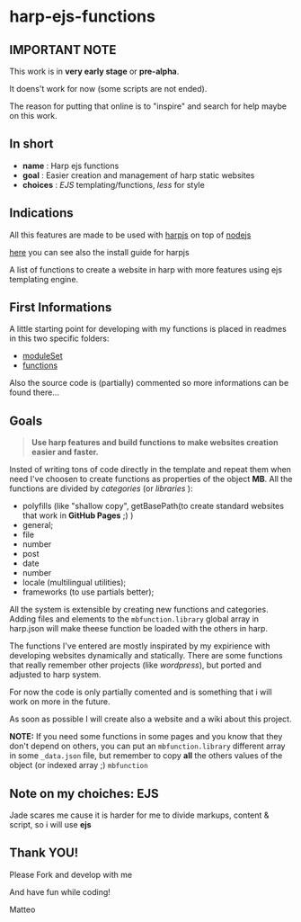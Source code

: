 # harp-ejs-functions

## IMPORTANT NOTE

This work is in **very early stage** or **pre-alpha**.

It doens't work for now (some scripts are not ended).

The reason for putting that online is to "inspire" and search for help maybe on this work.

## In short

* **name** : Harp ejs functions
* **goal** : Easier creation and management of harp static websites
* **choices** : *EJS* templating/functions, *less* for style

## Indications 

All this features are made to be used with [harpjs](http://harpjs.com/) on top of [nodejs](https://nodejs.org/en/)

[here](http://harpjs.com/docs/quick-start) you can see also the install guide for harpjs

A list of functions to create a website in harp with more features using ejs templating engine.

## First Informations

A little starting point for developing with my functions is placed in readmes in this two specific folders:

* [moduleSet](https://github.com/matteo-bombelli/harp-ejs-functions/tree/master/moduleSet)
* [functions](https://github.com/matteo-bombelli/harp-ejs-functions/tree/master/moduleSet/common/functions)

Also the source code is (partially) commented so more informations can be found there...

## Goals

> **Use harp features and build functions to make websites creation easier and faster.**

Insted of writing tons of code directly in the template and repeat them 
when need I've choosen to create functions as properties of the object **MB**.
All the functions are divided by *categories* (or *libraries* ):

*   polyfills (like "shallow copy", getBasePath(to create standard websites that work in **GitHub Pages** ;) )
*   general;
*   file
*   number
*   post
*   date
*   number
*   locale (multilingual utilities);
*   frameworks (to use partials better);

All the system is extensible by creating new functions and categories. 
Adding files and elements to the `mbfunction.library` global array in harp.json will make 
theese function be loaded with the others in harp. 

The functions I've entered are mostly inspirated by my expirience with developing 
websites dynamically and statically. There are some functions that really remember 
other projects (like *wordpress*), but ported and adjusted to harp system.

For now the code is only partially comented and is something that i will work on 
more in the future.

As soon as possible I will create also a website and a wiki about this project.

**NOTE:**
If you need some functions in some pages and you know that they don't depend on others, 
you can put an `mbfunction.library` different array in some `_data.json` file, but 
remember to copy **all** the others values of the object (or indexed array ;) `mbfunction`

## Note on my choiches: EJS

Jade scares me cause it is harder for me to divide markups, content & script, 
so i will use **ejs**

## Thank YOU!

Please Fork and develop with me

And have fun while coding!

Matteo
